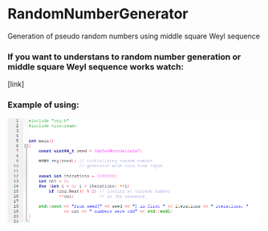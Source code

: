 # RandomNumberGenerator
 Generation of pseudo random numbers using middle square Weyl sequence

### If you want to understans to random number generation or middle square Weyl sequence works watch:
[link]
### Example of using:
![Examle](pics/example.png)
